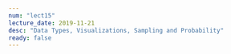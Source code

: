 ```yaml
---
num: "lect15"
lecture_date: 2019-11-21
desc: "Data Types, Visualizations, Sampling and Probability"
ready: false
---
```



